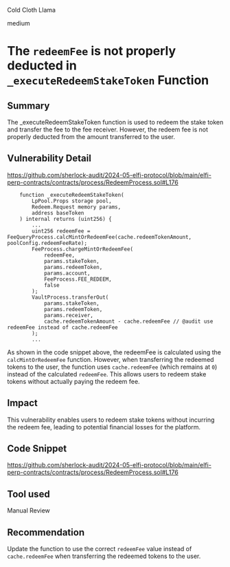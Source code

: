 Cold Cloth Llama

medium

# The `redeemFee` is not properly deducted in `_executeRedeemStakeToken` Function


## Summary
The _executeRedeemStakeToken function is used to redeem the stake token and transfer the fee to the fee receiver.
However, the redeem fee is not properly deducted from the amount transferred to the user.

## Vulnerability Detail

https://github.com/sherlock-audit/2024-05-elfi-protocol/blob/main/elfi-perp-contracts/contracts/process/RedeemProcess.sol#L176
```solidity
    function _executeRedeemStakeToken(
        LpPool.Props storage pool,
        Redeem.Request memory params,
        address baseToken
    ) internal returns (uint256) {
        ...
        uint256 redeemFee = FeeQueryProcess.calcMintOrRedeemFee(cache.redeemTokenAmount, poolConfig.redeemFeeRate);
        FeeProcess.chargeMintOrRedeemFee(
            redeemFee,
            params.stakeToken,
            params.redeemToken,
            params.account,
            FeeProcess.FEE_REDEEM,
            false
        );
        VaultProcess.transferOut(
            params.stakeToken,
            params.redeemToken,
            params.receiver,
            cache.redeemTokenAmount - cache.redeemFee // @audit use redeemFee instead of cache.redeemFee
        );
        ...
```
As shown in the code snippet above, the redeemFee is calculated using the `calcMintOrRedeemFee` function.
However, when transferring the redeemed tokens to the user, the function uses `cache.redeemFee` (which remains at `0`) instead of the calculated `redeemFee`.
This allows users to redeem stake tokens without actually paying the redeem fee.

## Impact
This vulnerability enables users to redeem stake tokens without incurring the redeem fee, leading to potential financial losses for the platform.


## Code Snippet
https://github.com/sherlock-audit/2024-05-elfi-protocol/blob/main/elfi-perp-contracts/contracts/process/RedeemProcess.sol#L176

## Tool used
Manual Review

## Recommendation
Update the function to use the correct `redeemFee` value instead of `cache.redeemFee` when transferring the redeemed tokens to the user.
